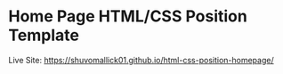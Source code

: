# Home Page HTML/CSS Position Template

Live Site: https://shuvomallick01.github.io/html-css-position-homepage/
